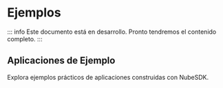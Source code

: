 # Ejemplos

::: info
Este documento está en desarrollo. Pronto tendremos el contenido completo.
:::

## Aplicaciones de Ejemplo

Explora ejemplos prácticos de aplicaciones construidas con NubeSDK. 